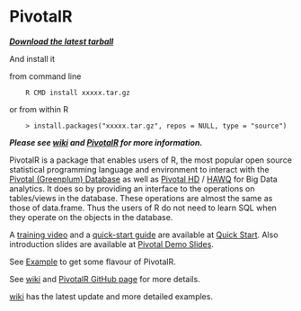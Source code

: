 PivotalR
=======

***[Download the latest tarball](https://github.com/madlib-internal/PivotalR/tarball/master)***

And install it

from command line

        R CMD install xxxxx.tar.gz
        
or from within R

        > install.packages("xxxxx.tar.gz", repos = NULL, type = "source")

***Please see [wiki](https://github.com/madlib-internal/PivotalR/wiki) and [PivotalR](http://madlib-internal.github.io/PivotalR) for more information.***

PivotalR is a package that enables users of R, the most popular open source statistical programming language 
and environment to interact with the [Pivotal (Greenplum) Database](http://www.greenplum.com/products/greenplum-database) 
as well as [Pivotal HD](http://www.greenplum.com/products/pivotal-hd) / [HAWQ](http://www.greenplum.com/blog/dive-in/hawq-the-new-benchmark-for-sql-on-hadoop) for Big Data 
analytics. It does so by providing an interface to the operations on tables/views in the database. These 
operations are almost the same as those of data.frame. Thus the users of R do not need to learn SQL when they 
operate on the objects in the database. 

A [training video](https://docs.google.com/file/d/0B9bfZ-YiuzxQc1RWTEJJZ2V1TWc/edit?usp=sharing) and a [quick-start guide](https://github.com/wjjung317/gp-r/blob/master/docs/PivotalR-quick-start%20v2.pdf) are available at [Quick Start](http://gopivotal.github.io/gp-r/#pivotalr). 
Also introduction slides are available at [Pivotal Demo Slides](https://docs.google.com/presentation/d/103dv1h4VBCBAixqpezJzWmffyrcRR2h9MCJBTfMOBIM/edit?usp=sharing).

See [Example](https://github.com/madlib-internal/PivotalR/wiki/Example) to get some flavour of PivotalR.


See [wiki](https://github.com/madlib-internal/PivotalR/wiki) and [PivotalR GitHub page](http://madlib-internal.github.io/PivotalR/) for more details.

[wiki](https://github.com/madlib-internal/PivotalR/wiki) has the latest update and more detailed examples.
